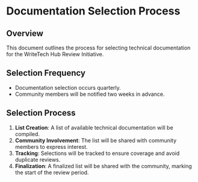 # Documentation Selection Process

## Overview
This document outlines the process for selecting technical documentation for the WriteTech Hub Review Initiative.

## Selection Frequency
- Documentation selection occurs quarterly.
- Community members will be notified two weeks in advance.

## Selection Process
1. **List Creation**: A list of available technical documentation will be compiled.
2. **Community Involvement**: The list will be shared with community members to express interest.
3. **Tracking**: Selections will be tracked to ensure coverage and avoid duplicate reviews.
4. **Finalization**: A finalized list will be shared with the community, marking the start of the review period.
